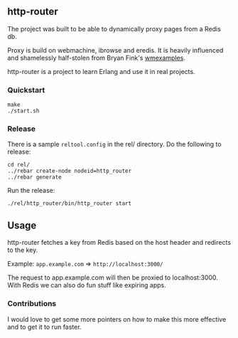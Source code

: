 ## http-router

The project was built to be able to dynamically proxy pages from a Redis db.

Proxy is build on webmachine, ibrowse and eredis. It is heavily influenced and
shamelessly half-stolen from Bryan Fink's
[wmexamples](https://bitbucket.org/bryan/wmexamples/).

http-router is a project to learn Erlang and use it in real projects.

### Quickstart

    make
    ./start.sh

### Release

There is a sample `reltool.config` in the rel/ directory. Do the following to
release:

    cd rel/
    ../rebar create-node nodeid=http_router
    ../rebar generate

Run the release:

    ./rel/http_router/bin/http_router start

## Usage

http-router fetches a key from Redis based on the host header and redirects to
the key.

Example: `app.example.com` => `http://localhost:3000/`

The request to app.example.com will then be proxied to localhost:3000. With 
Redis we can also do fun stuff like expiring apps.

### Contributions

I would love to get some more pointers on how to make this more effective and
to get it to run faster.
